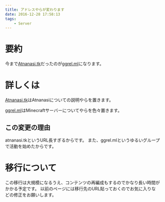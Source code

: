 ```yaml
---
title: アドレスやらが変わります
date: 2016-12-28 17:58:13
tags:
	- Server
---
```


# 要約
今まで[Atnanasi.tk](https://atnanasi.tk/)だったのが[ggrel.ml](https://ggrel.ml)になります。

# 詳しくは
[Atnanasi.tk](https://atnanasi.tk)はAtnanasiについての説明やらを置きます。

[ggrel.ml](https://ggrel.ml)はMinecraftサーバーについてやらを色々置きます。

## この変更の理由
atnanasi.tkというURL長すぎるからです。
また、ggrel.mlというゆるいグループで活動を始めたからです。

# 移行について
この移行は大規模になるうえ、コンテンツの再編成もするのでかなり長い時間がかかる予定です。
以前のページには移行先のURL貼っておくのでお気に入りなどの修正をお願いします。
